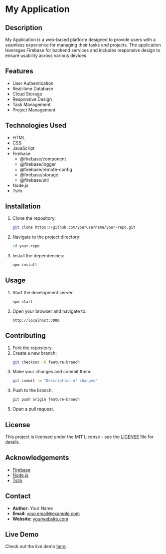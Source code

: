 # My Application

## Description
My Application is a web-based platform designed to provide users with a seamless experience for managing their tasks and projects. The application leverages Firebase for backend services and includes responsive design to ensure usability across various devices.

## Features
- User Authentication
- Real-time Database
- Cloud Storage
- Responsive Design
- Task Management
- Project Management

## Technologies Used
- HTML
- CSS
- JavaScript
- Firebase
  - @firebase/component
  - @firebase/logger
  - @firebase/remote-config
  - @firebase/storage
  - @firebase/util
- Node.js
- Tslib

## Installation

1. Clone the repository:
    ```bash
    git clone https://github.com/yourusername/your-repo.git
    ```

2. Navigate to the project directory:
    ```bash
    cd your-repo
    ```

3. Install the dependencies:
    ```bash
    npm install
    ```

## Usage

1. Start the development server:
    ```bash
    npm start
    ```

2. Open your browser and navigate to:
    ```
    http://localhost:3000
    ```

## Contributing

1. Fork the repository.
2. Create a new branch:
    ```bash
    git checkout -b feature-branch
    ```
3. Make your changes and commit them:
    ```bash
    git commit -m "Description of changes"
    ```
4. Push to the branch:
    ```bash
    git push origin feature-branch
    ```
5. Open a pull request.

## License

This project is licensed under the MIT License - see the [LICENSE](LICENSE) file for details.

## Acknowledgements

- [Firebase](https://firebase.google.com/)
- [Node.js](https://nodejs.org/)
- [Tslib](https://www.npmjs.com/package/tslib)

## Contact

- **Author:** Your Name
- **Email:** your.email@example.com
- **Website:** [yourwebsite.com](https://yourwebsite.com)

## Live Demo

Check out the live demo [here](https://soraiasiquelli.github.io/osav/).
